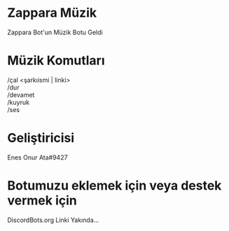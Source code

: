 # Zappara Müzik
Zappara Bot'un Müzik Botu Geldi

# Müzik Komutları
/çal <şarkıismi | linki>
<br/>/dur
<br/>/devamet
<br/>/kuyruk
<br/>/ses <ses seviyesi>

# Geliştiricisi
Enes Onur Ata#9427

# Botumuzu eklemek için veya destek vermek için
DiscordBots.org Linki Yakında...
